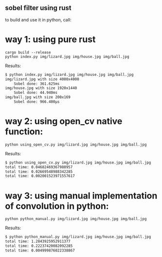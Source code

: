## sobel filter using rust

to build and use it in python, call:

# way 1: using pure rust

```
cargo build --release
python index.py img/lizard.jpg img/house.jpg img/ball.jpg
```

Results:

```txt
$ python index.py img/lizard.jpg img/house.jpg img/ball.jpg
img/lizard.jpg with size 4000x4000
    Sobel done: 361.625ms
img/house.jpg with size 1920x1440
    Sobel done: 44.940ms
img/ball.jpg with size 200x169
    Sobel done: 966.400µs
```

# way 2: using open_cv native function:

```
python using_open_cv.py img/lizard.jpg img/house.jpg img/ball.jpg
```

Results:

```txt
$ python using_open_cv.py img/lizard.jpg img/house.jpg img/ball.jpg
total time: 0.04682469367980957
total time: 0.02669548988342285
total time: 0.002001523971557617
```

# way 3: using manual implementation of convolution in python:

```
python python_manual.py img/lizard.jpg img/house.jpg img/ball.jpg
```

Results:

```txt
$ python python_manual.py img/lizard.jpg img/house.jpg img/ball.jpg
total time: 1.2843925952911377
total time: 0.22237420082092285
total time: 0.004999876022338867
```
